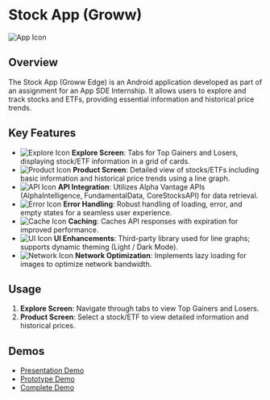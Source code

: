 # Stock App (Groww)

![App Icon](icon-link.png)

## Overview

The Stock App (Groww Edge) is an Android application developed as part of an assignment for an App SDE Internship. It allows users to explore and track stocks and ETFs, providing essential information and historical price trends.

## Key Features

- ![Explore Icon](explore-icon.png) **Explore Screen**: Tabs for Top Gainers and Losers, displaying stock/ETF information in a grid of cards.
- ![Product Icon](product-icon.png) **Product Screen**: Detailed view of stocks/ETFs including basic information and historical price trends using a line graph.
- ![API Icon](api-icon.png) **API Integration**: Utilizes Alpha Vantage APIs (AlphaIntelligence, FundamentalData, CoreStocksAPI) for data retrieval.
- ![Error Icon](error-icon.png) **Error Handling**: Robust handling of loading, error, and empty states for a seamless user experience.
- ![Cache Icon](cache-icon.png) **Caching**: Caches API responses with expiration for improved performance.
- ![UI Icon](ui-icon.png) **UI Enhancements**: Third-party library used for line graphs; supports dynamic theming (Light / Dark Mode).
- ![Network Icon](network-icon.png) **Network Optimization**: Implements lazy loading for images to optimize network bandwidth.

## Usage

1. **Explore Screen**: Navigate through tabs to view Top Gainers and Losers.
2. **Product Screen**: Select a stock/ETF to view detailed information and historical prices.

## Demos

- [Presentation Demo](https://drive.google.com/file/d/1Amfb4ULktImNenVawxu3F8CJCSXDxxAg/view)
- [Prototype Demo](https://drive.google.com/file/d/1j4vinIKZxyiNReVkm4Wx96GogKdJI6pe/view?usp=sharing)
- [Complete Demo](https://new.express.adobe.com/id/urn:aaid:sc:AP:e5f7b802-24d4-46ad-872d-9de8becc3849?invite=true&promoid=Z2G1FQKR&mv=other)

